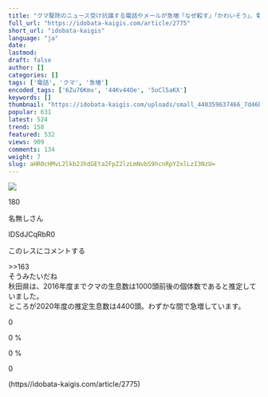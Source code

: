 ```yaml
---
title: "クマ駆除のニュース受け抗議する電話やメールが急増「なぜ殺す」「かわいそう」、電話口で号泣する人も"
full_url: "https://idobata-kaigis.com/article/2775"
short_url: "idobata-kaigis"
language: "ja"
date: 
lastmod: 
draft: false
author: []
categories: []
tags: ['電話', 'クマ', '急増']
encoded_tags: ['6Zu76Kmx', '44Kv44Oe', '5oCl5aKX']
keywords: []
thumbnail: "https://idobata-kaigis.com/uploads/small_440359637466_7d46b3fa82.jpg"
popular: 631
latest: 524
trend: 158
featured: 532
views: 909
comments: 134
weight: 7
slug: aHR0cHMvL2lkb2JhdGEta2FpZ2lzLmNvbS9hcnRpY2xlLzI3NzU=
---
```


![](https://idobata-kaigis.com/uploads/small_440359637466_7d46b3fa82.jpg)

<div><p class='text-pink-100 text-sm'><p class='mr-2'>180</p><p class='mr-2'>名無しさん</p><p class='hidden xlinline-block'>IDSdJCqRbR0</p></p><p class='flex items-center text-gray-400'><p class='text-xs mdtext-sm hovercursor-pointer'>このレスにコメントする</p></p><p class='px-2 lgpx-8'><p class='tracking-wide break-all text-base lgtext-lg'>>>163<br>そうみたいだね<br>秋田県は、2016年度までクマの生息数は1000頭前後の個体数であると推定していました。<br>ところが2020年度の推定生息数は4400頭。わずかな間で急増しています。</p></p><p class='flex items-center mr-2 hovercursor-pointer'><p class='pl-1 text-sm mdtext-base'>0</p></p><p class=' w-full h-full bg-gray-200 absolute '></p><p class='text-white text-xs text-center'>0 %</p><p class='text-white text-xs text-center'>0 %</p><p class='flex items-center mr-2 hovercursor-pointer'><p class='pl-1 text-sm mdtext-base'>0</p></p></div>

(https//idobata-kaigis.com/article/2775)
